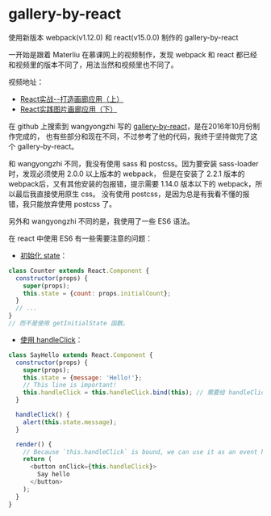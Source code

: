 # gallery-by-react

使用新版本 webpack(v1.12.0) 和 react(v15.0.0) 制作的 gallery-by-react

一开始是跟着 Materliu 在慕课网上的视频制作，发现 webpack 和 react 都已经和视频里的版本不同了，用法当然和视频里也不同了。

视频地址：

- [React实战--打造画廊应用（上）](http://www.imooc.com/learn/507)
- [React实践图片画廊应用（下）](http://www.imooc.com/learn/652)

在 github 上搜索到 wangyongzhi 写的 [gallery-by-react](https://github.com/wangyongzhi/gallery-by-react)，是在2016年10月份制作完成的，
也有些部分和现在不同，不过参考了他的代码，我终于坚持做完了这个 gallery-by-react。

和 wangyongzhi 不同，我没有使用 sass 和 postcss。因为要安装 sass-loader 时，发现必须使用 2.0.0 以上版本的 webpack，
但是在安装了 2.2.1 版本的 webpack后，又有其他安装的包报错，提示需要 1.14.0 版本以下的 webpack，所以最后我直接使用原生 css。
没有使用 postcss，是因为总是有我看不懂的报错，我只能放弃使用 postcss 了。

另外和 wangyongzhi 不同的是，我使用了一些 ES6 语法。

在 react 中使用 ES6 有一些需要注意的问题：
- [初始化 state](https://facebook.github.io/react/docs/react-without-es6.html#setting-the-initial-state)：
```js
class Counter extends React.Component {
  constructor(props) {
    super(props);
    this.state = {count: props.initialCount};
  }
  // ...
}
// 而不是使用 getInitialState 函数。
```
- [使用 handleClick](https://facebook.github.io/react/docs/react-without-es6.html#autobinding)：
```js
class SayHello extends React.Component {
  constructor(props) {
    super(props);
    this.state = {message: 'Hello!'};
    // This line is important!
    this.handleClick = this.handleClick.bind(this); // 需要给 handleClick 函数绑定 this
  }

  handleClick() {
    alert(this.state.message);
  }

  render() {
    // Because `this.handleClick` is bound, we can use it as an event handler.
    return (
      <button onClick={this.handleClick}>
        Say hello
      </button>
    );
  }
}
```
